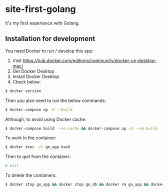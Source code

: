 # site-first-golang
It's my first experience with Golang.

## Installation for development
You need Docker to run / develop this app:

1. Visit https://hub.docker.com/editions/community/docker-ce-desktop-mac/
2. Get Docker Desktop
3. Install Docker Desktop
4. Check below:

```sh
$ docker version
```

Then you also need to run the below commands:

```sh
$ docker-compose up -d --build
```

Although, to avoid using Docker cache:

```sh
$ docker-compose build --no-cache && docker-compose up -d --no-build
```

To work in the container:

```sh
$ docker exec -it go_app bash
```

Then to quit from the container:

```sh
# exit
```

To delete the containers:

```sh
$ docker stop go_app && docker stop go_db && docker rm go_app && docker rm go_db
```
